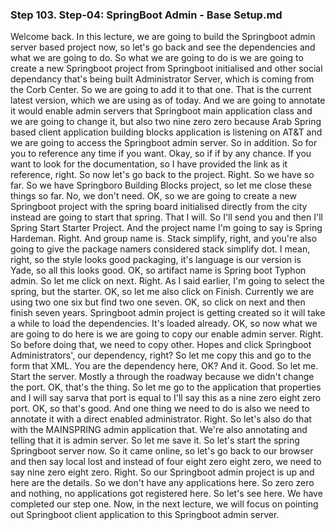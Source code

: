 ### Step 103. Step-04: SpringBoot Admin - Base Setup.md
Welcome back. In this lecture, we are going to build the Springboot admin server based project now, so let's go back and see the dependencies and what we are going to do. So what we are going to do is we are going to create a new Springboot project from Springboot initialised and other social dependancy that's being built Administrator Server, which is coming from the Corb Center. So we are going to add it to that one. That is the current latest version, which we are using as of today. And we are going to annotate it would enable admin servers that Springboot main application class and we are going to change it, but also two nine zero zero because Arab Spring based client application building blocks application is listening on AT&T and we are going to access the Springboot admin server. So in addition. So for you to reference any time if you want. Okay, so if if by any chance. If you want to look for the documentation, so I have provided the link as it reference, right. So now let's go back to the project. Right. So we have so far. So we have Springboro Building Blocks project, so let me close these things so far. No, we don't need. OK, so we are going to create a new Springboot project with the spring board initialised directly from the city instead are going to start that spring. That I will. So I'll send you and then I'll Spring Start Starter Project. And the project name I'm going to say is Spring Hardeman. Right. And group name is. Stack simplify, right, and you're also going to give the package namers considered stack simplify dot. I mean, right, so the style looks good packaging, it's language is our version is Yade, so all this looks good. OK, so artifact name is Spring boot Typhon admin. So let me click on next. Right. As I said earlier, I'm going to select the spring, but the starter. OK, so let me also click on Finish. Currently we are using two one six but find two one seven. OK, so click on next and then finish seven years. Springboot admin project is getting created so it will take a while to load the dependencies. It's loaded already. OK, so now what we are going to do here is we are going to copy our enable admin server. Right. So before doing that, we need to copy other. Hopes and click Springboot Administrators', our dependency, right? So let me copy this and go to the form that XML. You are the dependency here, OK? And it. Good. So let me. Start the server. Mostly a through the roadway because we didn't change the port. OK, that's the thing. So let me go to the application that properties and I will say sarva that port is equal to I'll say this as a nine zero eight zero port. OK, so that's good. And one thing we need to do is also we need to annotate it with a direct enabled administrator. Right. So let's also do that with the MAINSPRING admin application that. We're also annotating and telling that it is admin server. So let me save it. So let's start the spring Springboot server now. So it came online, so let's go back to our browser and then say local lost and instead of four eight zero eight zero, we need to say nine zero eight zero. Right. So our Springboot admin project is up and here are the details. So we don't have any applications here. So zero zero and nothing, no applications got registered here. So let's see here. We have completed our step one. Now, in the next lecture, we will focus on pointing out Springboot client application to this Springboot admin server. 
